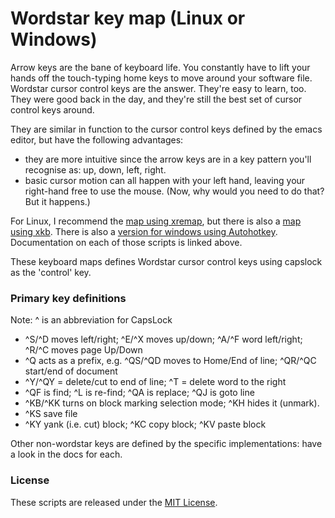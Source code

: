 # Wordstar key map (Linux or Windows)

Arrow keys are the bane of keyboard life. You constantly have to lift your hands off the touch-typing home keys to move around your software file. Wordstar cursor control keys are the answer. They're easy to learn, too. They were good back in the day, and they're still the best set of cursor control keys around.

They are similar in function to the cursor control keys defined by the emacs editor, but have the following advantages:

* they are more intuitive since the arrow keys are in a key pattern you'll recognise as: up, down, left, right.
* basic cursor motion can all happen with your left hand, leaving your right-hand free to use the mouse. (Now, why would you need to do that? But it happens.)

For Linux, I recommend the [map using xremap](xremap/README.md), but there is also a [map using xkb](xkb/README.md).
There is also a [version for windows using Autohotkey](autohotkey/Wordstar%20Capslock.ahk).
Documentation on each of those scripts is linked above.

These keyboard maps defines Wordstar cursor control keys using capslock as the 'control' key.

### Primary key definitions

Note: ^ is an abbreviation for CapsLock

* ^S/^D moves left/right; ^E/^X moves up/down; ^A/^F word left/right; ^R/^C moves page Up/Down
* ^Q acts as a prefix, e.g. ^QS/^QD moves to Home/End of line; ^QR/^QC start/end of document
* ^Y/^QY = delete/cut to end of line; ^T = delete word to the right
* ^QF is find; ^L is re-find; ^QA is replace; ^QJ is goto line
* ^KB/^KK turns on block marking selection mode; ^KH hides it (unmark).
* ^KS save file
* ^KY yank (i.e. cut) block; ^KC copy block; ^KV paste block

Other non-wordstar keys are defined by the specific implementations: have a look in the docs for each.

### License

These scripts are released under the [MIT License](LICENSE.txt).
